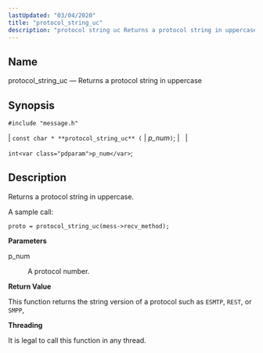 ```yaml
---
lastUpdated: "03/04/2020"
title: "protocol_string_uc"
description: "protocol string uc Returns a protocol string in uppercase const char protocol string uc p num intp num Returns a protocol string in uppercase A sample call proto protocol string uc mess recv method p num A protocol number This function returns the string version of a protocol such as..."
---
```


<a name="apis.protocol_string_uc"></a> 
## Name

protocol_string_uc — Returns a protocol string in uppercase

## Synopsis

`#include "message.h"`

| `const char * **protocol_string_uc** (` | <var class="pdparam">p_num</var>`)`; |   |

`int<var class="pdparam">p_num</var>`;<a name="idp64183296"></a> 
## Description

Returns a protocol string in uppercase.

A sample call:

`proto = protocol_string_uc(mess->recv_method);`

**<a name="idp64185904"></a> Parameters**

<dl class="variablelist">

<dt>p_num</dt>

<dd>

A protocol number.

</dd>

</dl>

**<a name="idp64188640"></a> Return Value**

This function returns the string version of a protocol such as `ESMTP`, `REST`, or `SMPP`,

**<a name="idp64190944"></a> Threading**

It is legal to call this function in any thread.